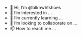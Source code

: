 - 👋 Hi, I’m @blknwhtshoes
- 👀 I’m interested in ...
- 🌱 I’m currently learning ...
- 💞️ I’m looking to collaborate on ...
- 📫 How to reach me ...

<!---
blknwhtshoes/blknwhtshoes is a ✨ special ✨ repository because its `README.md` (this file) appears on your GitHub profile.
You can click the Preview link to take a look at your changes.
--->
